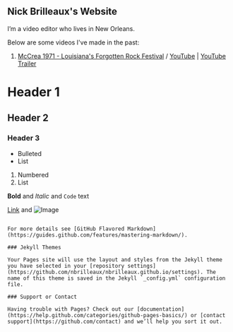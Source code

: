 ## Nick Brilleaux's Website

I’m a video editor who lives in New Orleans.

Below are some videos I've made in the past:

1. [McCrea 1971 - Louisiana's Forgotten Rock Festival](http://www.mccrea1971.com/) / [YouTube](https://www.youtube.com/watch?v=hlvMH42r4vg&t=351s) | [YouTube Trailer](https://www.youtube.com/watch?v=ET13u0j9S_A&)



# Header 1
## Header 2
### Header 3

- Bulleted
- List

1. Numbered
2. List

**Bold** and _Italic_ and `Code` text

[Link](url) and ![Image](src)
```

For more details see [GitHub Flavored Markdown](https://guides.github.com/features/mastering-markdown/).

### Jekyll Themes

Your Pages site will use the layout and styles from the Jekyll theme you have selected in your [repository settings](https://github.com/nbrilleaux/nbrilleaux.github.io/settings). The name of this theme is saved in the Jekyll `_config.yml` configuration file.

### Support or Contact

Having trouble with Pages? Check out our [documentation](https://help.github.com/categories/github-pages-basics/) or [contact support](https://github.com/contact) and we’ll help you sort it out.
